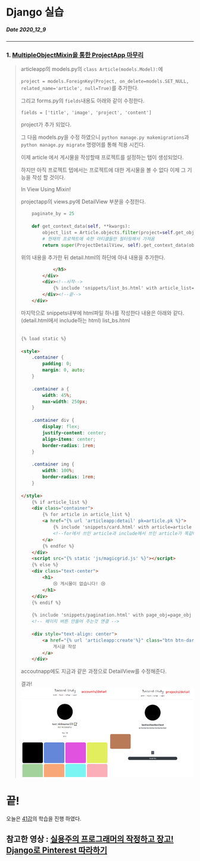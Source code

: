 # Django 실습
##### Date 2020_12_9
---
### 1. [MultipleObjectMixin을 통한 ProjectApp 마무리](https://www.youtube.com/watch?v=O9T5I8OKRps&list=PLQFurmxCuZ2RVfilzQB5rCGWuODBf4Qjo&index=42)
> articleapp의 models.py의 ```class Article(models.Model):```에 
> 
> ```project = models.ForeignKey(Project, on_delete=models.SET_NULL, related_name='article', null=True)```를 추가한다.
> 
> 그리고 forms.py의 ```fields```내용도 아래와 같이 수정한다.
> ```
> fields = ['title', 'image', 'project', 'content']
> ```
> project가 추가 되었다.
> 
> 그 다음 models.py을 수정 하였으니 ```python manage.py makemigrations```과 ```python manage.py migrate``` 명령어를 통해 적용 시킨다.
> 
> 이제 article 에서 게시물을 작성할때 프로젝트를 설정하는 탭이 생성되었다.
> 
> 하지만 아직 프로젝트 텝에서는 프로젝트에 대한 게시물을 볼 수 없다 이제 그 기능을 작성 할 것이다.
> 
> In View Using Mixin!
> 
> projectapp의 views.py에 DetailView 부분을 수정한다.
> ```Python
>     paginate_by = 25
> 
>     def get_context_data(self, **kwargs):
>         object_list = Article.objects.filter(project=self.get_object())
>         # 현재의 프로젝트에 속한 아티클들만 필터링해서 가져옴
>         return super(ProjectDetailView, self).get_context_data(object_list=object_list, **kwargs)
> ```
> 위의 내용을 추가한 뒤 detail.html의 하단에 아내 내용을 추가한다.
> ```html
>             </h5>
>         </div>
>         <div><!--시작-->
>             {% include 'snippets/list_bs.html' with article_list=object_list %}
>         </div><!--끝-->
>     </div>
> ```
> 마지막으로 snippets내부에 html파일 하나를 작성한다 내용은 아래와 같다.(detail.html에서 include하는 html)
> list_bs.html 
> ```html
> 
> {% load static %}
> 
> <style>
>     .container {
>         padding: 0;
>         margin: 0, auto;
>     }
>     
>     .container a {
>         width: 45%;
>         max-width: 250px;
>     }
> 
>     .container div {
>         display: flex;
>         justify-content: center;
>         align-items: center;
>         border-radius: 1rem;
>     }
>     
>     .container img {
>         width: 100%;
>         border-radius: 1rem;
>     }
> 
> </style>
>     {% if article_list %}
>     <div class="container">
>         {% for article in article_list %}
>         <a href="{% url 'articleapp:detail' pk=article.pk %}">
>             {% include 'snippets/card.html' with article=article %}
>             <!--for에서 쓰인 article과 include에서 쓰인 article가 똑같다.-->
>         </a>
>         {% endfor %}
>     </div>
>     <script src="{% static 'js/magicgrid.js' %}"></script>
>     {% else %}
>     <div class="text-center">
>         <h1>
>             😢 게시물이 없습니다! 😢
>         </h1>
>     </div>
>     {% endif %}
> 
>     {% include 'snippets/pagination.html' with page_obj=page_obj %}
>     <!-- 페이지 버튼 만들어 주는것 연결 -->
> 
>     <div style="text-align: center">
>         <a href="{% url 'articleapp:create'%}" class="btn btn-dark rounded-pill col-3 mt-3 mb-3">
>             게시글 작성
>         </a>
>     </div>
> ```
> accoutnapp에도 지금과 같은 과정으로 DetailView를 수정해준다.
>
> 결과!
> ![account_project](./image/Django21/Django_21_1.png)
> 
# 끝!
오늘은 [41강](https://www.youtube.com/watch?v=O9T5I8OKRps&list=PLQFurmxCuZ2RVfilzQB5rCGWuODBf4Qjo&index=42)의 학습을 진행 하였다.
## 참고한 영상 : [실용주의 프로그래머의 작정하고 장고! Django로 Pinterest 따라하기](https://www.youtube.com/playlist?list=PLQFurmxCuZ2RVfilzQB5rCGWuODBf4Qjo)
